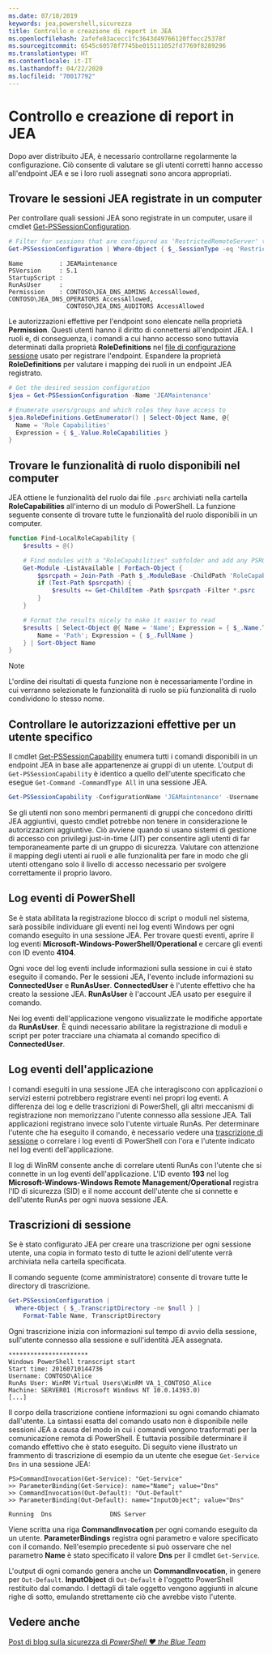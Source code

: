 ```yaml
---
ms.date: 07/10/2019
keywords: jea,powershell,sicurezza
title: Controllo e creazione di report in JEA
ms.openlocfilehash: 2afefe83acecc1fc3643d49766120ffecc25378f
ms.sourcegitcommit: 6545c60578f7745be015111052fd7769f8289296
ms.translationtype: HT
ms.contentlocale: it-IT
ms.lasthandoff: 04/22/2020
ms.locfileid: "70017792"
---
```

# <a name="auditing-and-reporting-on-jea"></a>Controllo e creazione di report in JEA

Dopo aver distribuito JEA, è necessario controllarne regolarmente la configurazione. Ciò consente di valutare se gli utenti corretti hanno accesso all'endpoint JEA e se i loro ruoli assegnati sono ancora appropriati.

## <a name="find-registered-jea-sessions-on-a-machine"></a>Trovare le sessioni JEA registrate in un computer

Per controllare quali sessioni JEA sono registrate in un computer, usare il cmdlet [Get-PSSessionConfiguration](/powershell/module/microsoft.powershell.core/get-pssessionconfiguration).

```powershell
# Filter for sessions that are configured as 'RestrictedRemoteServer' to find JEA-like session configurations
Get-PSSessionConfiguration | Where-Object { $_.SessionType -eq 'RestrictedRemoteServer' }
```

```Output
Name          : JEAMaintenance
PSVersion     : 5.1
StartupScript :
RunAsUser     :
Permission    : CONTOSO\JEA_DNS_ADMINS AccessAllowed, CONTOSO\JEA_DNS_OPERATORS AccessAllowed,
                CONTOSO\JEA_DNS_AUDITORS AccessAllowed
```

Le autorizzazioni effettive per l'endpoint sono elencate nella proprietà **Permission**. Questi utenti hanno il diritto di connettersi all'endpoint JEA. I ruoli e, di conseguenza, i comandi a cui hanno accesso sono tuttavia determinati dalla proprietà **RoleDefinitions** nel [file di configurazione sessione](session-configurations.md) usato per registrare l'endpoint. Espandere la proprietà **RoleDefinitions** per valutare i mapping dei ruoli in un endpoint JEA registrato.

```powershell
# Get the desired session configuration
$jea = Get-PSSessionConfiguration -Name 'JEAMaintenance'

# Enumerate users/groups and which roles they have access to
$jea.RoleDefinitions.GetEnumerator() | Select-Object Name, @{
  Name = 'Role Capabilities'
  Expression = { $_.Value.RoleCapabilities }
}
```

## <a name="find-available-role-capabilities-on-the-machine"></a>Trovare le funzionalità di ruolo disponibili nel computer

JEA ottiene le funzionalità del ruolo dai file `.psrc` archiviati nella cartella **RoleCapabilities** all'interno di un modulo di PowerShell. La funzione seguente consente di trovare tutte le funzionalità del ruolo disponibili in un computer.

```powershell
function Find-LocalRoleCapability {
    $results = @()

    # Find modules with a "RoleCapabilities" subfolder and add any PSRC files to the result set
    Get-Module -ListAvailable | ForEach-Object {
        $psrcpath = Join-Path -Path $_.ModuleBase -ChildPath 'RoleCapabilities'
        if (Test-Path $psrcpath) {
            $results += Get-ChildItem -Path $psrcpath -Filter *.psrc
        }
    }

    # Format the results nicely to make it easier to read
    $results | Select-Object @{ Name = 'Name'; Expression = { $_.Name.TrimEnd('.psrc') }}, @{
        Name = 'Path'; Expression = { $_.FullName }
    } | Sort-Object Name
}
```

> [!NOTE]
> L'ordine dei risultati di questa funzione non è necessariamente l'ordine in cui verranno selezionate le funzionalità di ruolo se più funzionalità di ruolo condividono lo stesso nome.

## <a name="check-effective-rights-for-a-specific-user"></a>Controllare le autorizzazioni effettive per un utente specifico

Il cmdlet [Get-PSSessionCapability](/powershell/module/microsoft.powershell.core/Get-PSSessionCapability) enumera tutti i comandi disponibili in un endpoint JEA in base alle appartenenze ai gruppi di un utente.
L'output di `Get-PSSessionCapability` è identico a quello dell'utente specificato che esegue `Get-Command -CommandType All` in una sessione JEA.

```powershell
Get-PSSessionCapability -ConfigurationName 'JEAMaintenance' -Username 'CONTOSO\Alice'
```

Se gli utenti non sono membri permanenti di gruppi che concedono diritti JEA aggiuntivi, questo cmdlet potrebbe non tenere in considerazione le autorizzazioni aggiuntive. Ciò avviene quando si usano sistemi di gestione di accesso con privilegi just-in-time (JIT) per consentire agli utenti di far temporaneamente parte di un gruppo di sicurezza. Valutare con attenzione il mapping degli utenti ai ruoli e alle funzionalità per fare in modo che gli utenti ottengano solo il livello di accesso necessario per svolgere correttamente il proprio lavoro.

## <a name="powershell-event-logs"></a>Log eventi di PowerShell

Se è stata abilitata la registrazione blocco di script o moduli nel sistema, sarà possibile individuare gli eventi nei log eventi Windows per ogni comando eseguito in una sessione JEA. Per trovare questi eventi, aprire il log eventi **Microsoft-Windows-PowerShell/Operational** e cercare gli eventi con ID evento **4104**.

Ogni voce del log eventi include informazioni sulla sessione in cui è stato eseguito il comando. Per le sessioni JEA, l'evento include informazioni su **ConnectedUser** e **RunAsUser**. **ConnectedUser** è l'utente effettivo che ha creato la sessione JEA. **RunAsUser** è l'account JEA usato per eseguire il comando.

Nei log eventi dell'applicazione vengono visualizzate le modifiche apportate da **RunAsUser**. È quindi necessario abilitare la registrazione di moduli e script per poter tracciare una chiamata al comando specifico di **ConnectedUser**.

## <a name="application-event-logs"></a>Log eventi dell'applicazione

I comandi eseguiti in una sessione JEA che interagiscono con applicazioni o servizi esterni potrebbero registrare eventi nei propri log eventi. A differenza dei log e delle trascrizioni di PowerShell, gli altri meccanismi di registrazione non memorizzano l'utente connesso alla sessione JEA. Tali applicazioni registrano invece solo l'utente virtuale RunAs.
Per determinare l'utente che ha eseguito il comando, è necessario vedere una [trascrizione di sessione](#session-transcripts) o correlare i log eventi di PowerShell con l'ora e l'utente indicato nel log eventi dell'applicazione.

Il log di WinRM consente anche di correlare utenti RunAs con l'utente che si connette in un log eventi dell'applicazione. L'ID evento **193** nel log **Microsoft-Windows-Windows Remote Management/Operational** registra l'ID di sicurezza (SID) e il nome account dell'utente che si connette e dell'utente RunAs per ogni nuova sessione JEA.

## <a name="session-transcripts"></a>Trascrizioni di sessione

Se è stato configurato JEA per creare una trascrizione per ogni sessione utente, una copia in formato testo di tutte le azioni dell'utente verrà archiviata nella cartella specificata.

Il comando seguente (come amministratore) consente di trovare tutte le directory di trascrizione.

```powershell
Get-PSSessionConfiguration |
  Where-Object { $_.TranscriptDirectory -ne $null } |
    Format-Table Name, TranscriptDirectory
```

Ogni trascrizione inizia con informazioni sul tempo di avvio della sessione, sull'utente connesso alla sessione e sull'identità JEA assegnata.

```
**********************
Windows PowerShell transcript start
Start time: 20160710144736
Username: CONTOSO\Alice
RunAs User: WinRM Virtual Users\WinRM VA_1_CONTOSO_Alice
Machine: SERVER01 (Microsoft Windows NT 10.0.14393.0)
[...]
```

Il corpo della trascrizione contiene informazioni su ogni comando chiamato dall'utente. La sintassi esatta del comando usato non è disponibile nelle sessioni JEA a causa del modo in cui i comandi vengono trasformati per la comunicazione remota di PowerShell. È tuttavia possibile determinare il comando effettivo che è stato eseguito. Di seguito viene illustrato un frammento di trascrizione di esempio da un utente che esegue `Get-Service Dns` in una sessione JEA:

```
PS>CommandInvocation(Get-Service): "Get-Service"
>> ParameterBinding(Get-Service): name="Name"; value="Dns"
>> CommandInvocation(Out-Default): "Out-Default"
>> ParameterBinding(Out-Default): name="InputObject"; value="Dns"

Running  Dns                DNS Server
```

Viene scritta una riga **CommandInvocation** per ogni comando eseguito da un utente. **ParameterBindings** registra ogni parametro e valore specificato con il comando. Nell'esempio precedente si può osservare che nel parametro **Name** è stato specificato il valore **Dns** per il cmdlet `Get-Service`.

L'output di ogni comando genera anche un **CommandInvocation**, in genere per `Out-Default`. **InputObject** di `Out-Default` è l'oggetto PowerShell restituito dal comando. I dettagli di tale oggetto vengono aggiunti in alcune righe di sotto, emulando strettamente ciò che avrebbe visto l'utente.

## <a name="see-also"></a>Vedere anche

[Post di blog sulla sicurezza di *PowerShell ♥ the Blue Team*](https://devblogs.microsoft.com/powershell/powershell-the-blue-team/)
